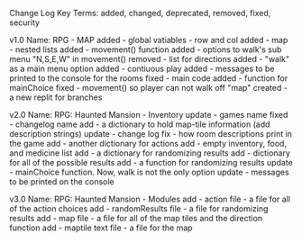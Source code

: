 Change Log Key Terms:
   added, changed, deprecated, removed, fixed, security

v1.0
Name: RPG - MAP
added - global vatiables - row and col
added - map - nested lists
added - movement() function
added - options to walk's sub menu "N,S,E,W" in movement()
removed - list for directions
added - "walk" as a main menu option
added - contiuous play
added - messages to be printed to the console for the rooms
fixed - main code 
added - function for mainChoice
fixed - movement() so player can not walk off "map"
created - a new replit for branches

v2.0
Name: RPG: Haunted Mansion - Inventory
update - games name
fixed - changelog name
add - a dictionary to hold map-tile information (add description strings)
update - change log
fix - how room descriptions print in the game
add - another dictionary for actions
add - empty inventory, food, and medicine list
add - a dictionary for randomizing results
add - dictionary for all of the possible results
add - a function for randomizing results
update - mainChoice function. Now, walk is not the only option
update - messages to be printed on the console

v3.0
Name: RPG: Haunted Mansion - Modules
add - action file - a file for all of the action choices
add - randomResults file - a file for randomizing results
add - map file - a file for all of the map tiles and the direction function
add - maptile text file - a file for the map
